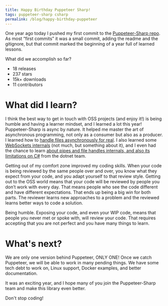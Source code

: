 ```yaml
---
title: Happy Birthday Puppeteer Sharp!
tags: puppeteer-sharp csharp
permalink: /blog/happy-birthday-puppeteer
---
```


One year ago today I pushed my first commit to the [Puppeteer-Sharp repo](https://github.com/hardkoded/puppeteer-sharp). As most “first commits” it was a small commit, adding the readme and the gitignore, but that commit marked the beginning of a year full of learned lessons.

What did we accomplish so far?
 * 18 releases  
 * 237 stars  
 * 15k+ downloads
 * 11 contributors

# What did I learn?
I think the best way to get in touch with OSS projects (and enjoy it!) is being humble and having a learner mindset, and I learned a lot this year!  
Puppeteer-Sharp is async by nature. It helped me master the art of asynchronous programming, not only as a consumer but also as a producer.  
I learned how to [handle files asynchronously for real](https://github.com/hardkoded/puppeteer-sharp/pull/526). I also learned some [WebSockets internals](https://github.com/dotnet/corefx/issues/31076) (not much, but something about it), and I even had the chance to learn [about pipes and file handles internals, and also its limitations on C#](https://github.com/dotnet/corefx/issues/30575) from the dotnet team.

Getting out of my comfort zone improved my coding skills. When your code is being reviewed by the same people over and over, you know what they expect from your code, and you adapt yourself to that review style. Getting out to the OSS world means that your code will be reviewed by people you don’t work with every day. That means people who see the code different and have different expectations. That ends up being a big win for both parts. The reviewer learns new approaches to a problem and the reviewed learns better ways to code a solution.

Being humble. Exposing your code, and even your WIP code, means that people you never met or spoke with, will review your code. That requires accepting that you are not perfect and you have many things to learn.

# What's next?

We are only one version behind Puppeteer, ONLY ONE!
Once we catch Puppeteer, we will be able to work in many pending things. We have some tech debt to work on, Linux support, Docker examples, and better documentation.

It was an exciting year, and I hope many of you join the Puppeteer-Sharp team and make this library even better.

Don't stop coding!
